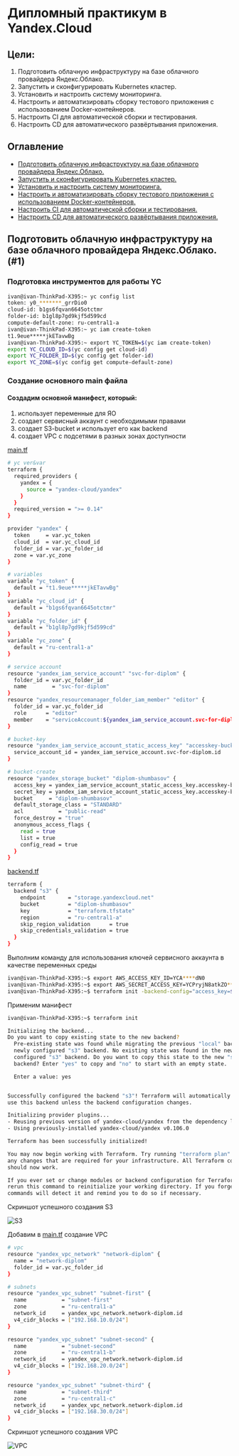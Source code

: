 # Дипломный практикум в Yandex.Cloud

## Цели:

1. Подготовить облачную инфраструктуру на базе облачного провайдера Яндекс.Облако.
2. Запустить и сконфигурировать Kubernetes кластер.
3. Установить и настроить систему мониторинга.
4. Настроить и автоматизировать сборку тестового приложения с использованием Docker-контейнеров.
5. Настроить CI для автоматической сборки и тестирования.
6. Настроить CD для автоматического развёртывания приложения.


## Оглавление
* [Подготовить облачную инфраструктуру на базе облачного провайдера Яндекс.Облако.](#1)
* [Запустить и сконфигурировать Kubernetes кластер.](#2)
* [Установить и настроить систему мониторинга.](#3)
* [Настроить и автоматизировать сборку тестового приложения с использованием Docker-контейнеров.](#4)
* [Настроить CI для автоматической сборки и тестирования.](#5)
* [Настроить CD для автоматического развёртывания приложения.](#6)

<a id="1"></a> 
## Подготовить облачную инфраструктуру на базе облачного провайдера Яндекс.Облако.(#1)

### Подготовка инструментов для работы YC

```bash
ivan@ivan-ThinkPad-X395:~ yc config list
token: y0_*******_grrDio0
cloud-id: b1gs6fqvan6645otctmr
folder-id: b1gl8p7gd9kjf5d599cd
compute-default-zone: ru-central1-a
ivan@ivan-ThinkPad-X395:~ yc iam create-token
t1.9eue*****jkETavwBg
ivan@ivan-ThinkPad-X395:~ export YC_TOKEN=$(yc iam create-token)
export YC_CLOUD_ID=$(yc config get cloud-id)
export YC_FOLDER_ID=$(yc config get folder-id)
export YC_ZONE=$(yc config get compute-default-zone)
```

### Создание основного main файла

#### Создадим основной манифест, который:
1. использует переменные для ЯО
2. создает сервисный аккаунт с необходимыми правами
3. создает S3-bucket и использует его как backend
4. создает VPC с подсетями в разных зонах доступности

[main.tf](https://github.com/northsilver/devOPS_tutorial/blob/master/Fs______.yaml)
```bash
# yc ver&var
terraform {
  required_providers {
    yandex = {
      source = "yandex-cloud/yandex"
    }
  }
  required_version = ">= 0.14"
}

provider "yandex" {
  token     = var.yc_token
  cloud_id  = var.yc_cloud_id
  folder_id = var.yc_folder_id
  zone = var.yc_zone
}

# variables
variable "yc_token" {
  default = "t1.9eue*****jkETavwBg"
}
variable "yc_cloud_id" {
  default = "b1gs6fqvan6645otctmr"
}
variable "yc_folder_id" {
  default = "b1gl8p7gd9kjf5d599cd"
}
variable "yc_zone" {
  default = "ru-central1-a"
}

# service account
resource "yandex_iam_service_account" "svc-for-diplom" {
  folder_id = var.yc_folder_id
  name        = "svc-for-diplom"
}
resource "yandex_resourcemanager_folder_iam_member" "editor" {
  folder_id = var.yc_folder_id
  role      = "editor"
  member    = "serviceAccount:${yandex_iam_service_account.svc-for-diplom.id}"
}

# bucket-key
resource "yandex_iam_service_account_static_access_key" "accesskey-bucket" {
  service_account_id = yandex_iam_service_account.svc-for-diplom.id
}

# bucket-create
resource "yandex_storage_bucket" "diplom-shumbasov" {
  access_key = yandex_iam_service_account_static_access_key.accesskey-bucket.access_key
  secret_key = yandex_iam_service_account_static_access_key.accesskey-bucket.secret_key
  bucket     = "diplom-shumbasov"
  default_storage_class = "STANDARD"
  acl           = "public-read"
  force_destroy = "true"
  anonymous_access_flags {
    read = true
    list = true
    config_read = true
  }
}
```

[backend.tf](https://github.com/northsilver/devOPS_tutorial/blob/master/Fs______.yaml)

```bash
terraform {
  backend "s3" {
    endpoint       = "storage.yandexcloud.net"
    bucket         = "diplom-shumbasov"
    key            = "terraform.tfstate"
    region         = "ru-central1-a"
    skip_region_validation      = true
    skip_credentials_validation = true
  }
}
```
Выполним команду для использования ключей сервисного аккаунта в качестве переменных среды
```bash
ivan@ivan-ThinkPad-X395:~$ export AWS_ACCESS_KEY_ID=YCA****dN0
ivan@ivan-ThinkPad-X395:~$ export AWS_SECRET_ACCESS_KEY=YCPryjN8atkZO*******DybYz7P
ivan@ivan-ThinkPad-X395:~$ terraform init -backend-config="access_key=$ACCESS_KEY" -backend-config="secret_key=$SECRET_KEY"
```
Применим манифест
```bash
ivan@ivan-ThinkPad-X395:~$ terraform init

Initializing the backend...
Do you want to copy existing state to the new backend?
  Pre-existing state was found while migrating the previous "local" backend to the
  newly configured "s3" backend. No existing state was found in the newly
  configured "s3" backend. Do you want to copy this state to the new "s3"
  backend? Enter "yes" to copy and "no" to start with an empty state.

  Enter a value: yes


Successfully configured the backend "s3"! Terraform will automatically
use this backend unless the backend configuration changes.

Initializing provider plugins...
- Reusing previous version of yandex-cloud/yandex from the dependency lock file
- Using previously-installed yandex-cloud/yandex v0.106.0

Terraform has been successfully initialized!

You may now begin working with Terraform. Try running "terraform plan" to see
any changes that are required for your infrastructure. All Terraform commands
should now work.

If you ever set or change modules or backend configuration for Terraform,
rerun this command to reinitialize your working directory. If you forget, other
commands will detect it and remind you to do so if necessary.
```

Скриншот успешного создания S3

![S3](https://github.com/northsilver/devOPS_tutorial/blob/master/PICtures/Scrg)

Добавим в [main.tf](https://github.com/northsilver/devOPS_tutorial/blob/master/Fs______.yaml) создание VPC
```bash
# vpc
resource "yandex_vpc_network" "network-diplom" {
  name = "network-diplom"
  folder_id = var.yc_folder_id
}

# subnets
resource "yandex_vpc_subnet" "subnet-first" {
  name           = "subnet-first"
  zone           = "ru-central1-a"
  network_id     = yandex_vpc_network.network-diplom.id
  v4_cidr_blocks = ["192.168.10.0/24"]
}

resource "yandex_vpc_subnet" "subnet-second" {
  name           = "subnet-second"
  zone           = "ru-central1-b"
  network_id     = yandex_vpc_network.network-diplom.id
  v4_cidr_blocks = ["192.168.20.0/24"]
}

resource "yandex_vpc_subnet" "subnet-third" {
  name           = "subnet-third"
  zone           = "ru-central1-c"
  network_id     = yandex_vpc_network.network-diplom.id
  v4_cidr_blocks = ["192.168.30.0/24"]
}
```
Скриншот успешного создания VPC

![VPC](https://github.com/northsilver/devOPS_tutorial/blob/master/PICtures/Scrg)



